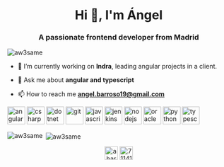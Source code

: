 <h1 align="center">Hi 👋, I'm Ángel</h1>
<h3 align="center">A passionate frontend developer from Madrid</h3>

<p align="left"> <img src="https://komarev.com/ghpvc/?username=aw3same" alt="aw3same" /> </p>

- 🔭 I’m currently working on **Indra**, leading angular projects in a client.

- 💬 Ask me about **angular and typescript**

- 📫 How to reach me **angel.barroso19@gmail.com**

<p align="left"><img src="https://devicons.github.io/devicon/devicon.git/icons/angularjs/angularjs-original.svg" alt="angularjs" width="40" height="40"/> <img src="https://devicons.github.io/devicon/devicon.git/icons/csharp/csharp-original.svg" alt="csharp" width="40" height="40"/> <img src="https://devicons.github.io/devicon/devicon.git/icons/dot-net/dot-net-original-wordmark.svg" alt="dotnet" width="40" height="40"/> <img src="https://www.vectorlogo.zone/logos/git-scm/git-scm-icon.svg" alt="git" width="40" height="40"/> <img src="https://devicons.github.io/devicon/devicon.git/icons/javascript/javascript-original.svg" alt="javascript" width="40" height="40"/> <img src="https://www.vectorlogo.zone/logos/jenkins/jenkins-icon.svg" alt="jenkins" width="40" height="40"/> <img src="https://devicons.github.io/devicon/devicon.git/icons/nodejs/nodejs-original-wordmark.svg" alt="nodejs" width="40" height="40"/> <img src="https://devicons.github.io/devicon/devicon.git/icons/oracle/oracle-original.svg" alt="oracle" width="40" height="40"/> <img src="https://devicons.github.io/devicon/devicon.git/icons/python/python-original.svg" alt="python" width="40" height="40"/> <img src="https://devicons.github.io/devicon/devicon.git/icons/typescript/typescript-original.svg" alt="typescript" width="40" height="40"/></p><p><img align="left" src="https://github-readme-stats.vercel.app/api/top-langs/?username=aw3same&layout=compact&hide=html" alt="aw3same" /></p>

<p>&nbsp;<img align="center" src="https://github-readme-stats.vercel.app/api?username=aw3same&show_icons=true" alt="aw3same" /></p>

<p align="center">
<a href="https://linkedin.com/in/abarroso19" target="blank"><img align="center" src="https://cdn.jsdelivr.net/npm/simple-icons@3.0.1/icons/linkedin.svg" alt="abarroso19" height="30" width="30" /></a>
<a href="https://stackoverflow.com/users/7114164" target="blank"><img align="center" src="https://cdn.jsdelivr.net/npm/simple-icons@3.0.1/icons/stackoverflow.svg" alt="7114164" height="30" width="30" /></a>
</p>
